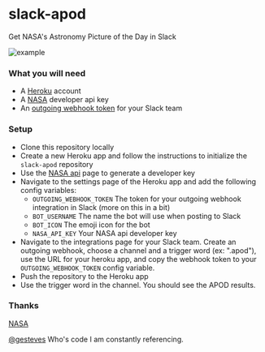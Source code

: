 # slack-apod
Get NASA's Astronomy Picture of the Day in Slack

![example](http://i.imgur.com/fVQAylK.png)

### What you will need
* A [Heroku](http://www.heroku.com) account
* A [NASA](https://api.nasa.gov/api.html#authentication) developer api key
* An [outgoing webhook token](https://api.slack.com/outgoing-webhooks) for your Slack team

### Setup
* Clone this repository locally
* Create a new Heroku app and follow the instructions to initialize the ```slack-apod``` repository
* Use the [NASA api](https://api.nasa.gov/api.html#authentication) page to generate a developer key
* Navigate to the settings page of the Heroku app and add the following config variables:
  * ```OUTGOING_WEBHOOK_TOKEN``` The token for your outgoing webhook integration in Slack (more on this in a bit)
  * ```BOT_USERNAME``` The name the bot will use when posting to Slack
  * ```BOT_ICON``` The emoji icon for the bot
  * ```NASA_API_KEY``` Your NASA api developer key
* Navigate to the integrations page for your Slack team. Create an outgoing webhook, choose a channel and a trigger word (ex: ".apod"), use the URL for your heroku app, and copy the webhook token to your ```OUTGOING_WEBHOOK_TOKEN``` config variable.
* Push the repository to the Heroku app
* Use the trigger word in the channel. You should see the APOD results.

### Thanks
[NASA](https://api.nasa.gov/index.html)

[@gesteves](https://github.com/gesteves/) Who's code I am constantly referencing.

